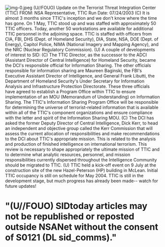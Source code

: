 ![img-0.jpeg](img-0.jpeg)
(U//FOUO) Update on the Terrorist Threat Integration Center (TTIC)
FROM:
NSA Representative, TTIC
Run Date: 07/24/2003
(C) It is almost 3 months since TTIC's inception and we don't know where the time has gone. On 1 May, TTIC stood up and was staffed with approximately 50 TTIC officers. Today, another 50 workstations are available for additional TTIC personnel in the adjoining space. TTIC is staffed with officers from CIA, FBI, DHS (Dept. of Homeland Security), DIA, State, NSA, DOE (Dept. of Energy), Capitol Police, NIMA (National Imagery and Mapping Agency), and the NRC (Nuclear Regulatory Commission).
(U) A couple of developments of interest to SID:
(C) The TTIC Director, as the successor to the ADCI (Assistant Director of Central Intelligence) for Homeland Security, became the DCI's responsible official for Information Sharing. The other officials responsible for information sharing are Maureen Baginski, the FBI's Executive Assistant Director of Intelligence, and General Frank Libutti, the Department of Homeland Security's Under Secretary for Information Analysis and Infrastructure Protection Directorate. These three officials have agreed to establish a Program Office within TTIC to ensure implementation of an MOU (Memorandum of Understanding) on Information Sharing. The TTIC's Information Sharing Program Office will be responsible for determining the universe of terrorist-related information that is available within all of the TTIC's component organizations and ensure compliance with the letter and spirit of the Information Sharing MOU.
(C) The DCI has asked the former Deputy Director of Central Intelligence, Dick Kerr, to head an independent and objective group called the Kerr Commission that will assess the current allocation of responsibilities and make recommendations to the DCI about TTIC's appropriate mission. This is related to the analysis and production of finished intelligence on international terrorism. This review is necessary to shape appropriately the ultimate mission of TTIC and to determine what analytic resources, personnel, and mission responsibilities currently dispersed throughout the Intelligence Community should be migrated to TTIC.
(U) TTIC held a kick-off event on 9 July at the construction site of the new Hazel-Peterson (HP) building in McLean. Initial TTIC occupancy is still on schedule for May 2004. TTIC is still in the development stage, but much progress has already been made-- watch for future updates!

# "(U//FOUO) SIDtoday articles may not be republished or reposted outside NSANet without the consent of S0121 (DL sid_comms)."
